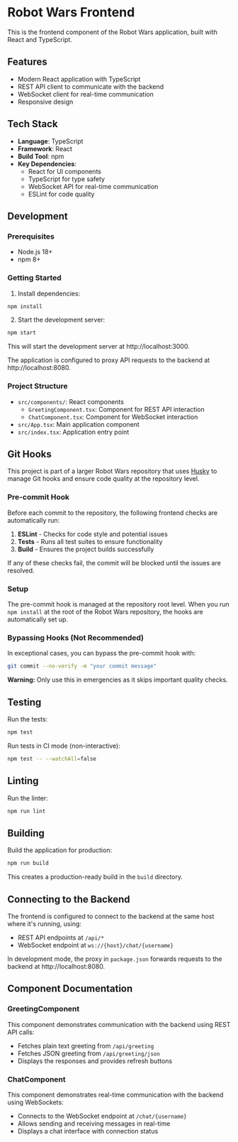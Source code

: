 # Robot Wars Frontend

This is the frontend component of the Robot Wars application, built with React and TypeScript.

## Features

- Modern React application with TypeScript
- REST API client to communicate with the backend
- WebSocket client for real-time communication
- Responsive design

## Tech Stack

- **Language**: TypeScript
- **Framework**: React
- **Build Tool**: npm
- **Key Dependencies**:
  - React for UI components
  - TypeScript for type safety
  - WebSocket API for real-time communication
  - ESLint for code quality

## Development

### Prerequisites

- Node.js 18+
- npm 8+

### Getting Started

1. Install dependencies:

```bash
npm install
```

2. Start the development server:

```bash
npm start
```

This will start the development server at http://localhost:3000.

The application is configured to proxy API requests to the backend at http://localhost:8080.

### Project Structure

- `src/components/`: React components
  - `GreetingComponent.tsx`: Component for REST API interaction
  - `ChatComponent.tsx`: Component for WebSocket interaction
- `src/App.tsx`: Main application component
- `src/index.tsx`: Application entry point

## Git Hooks

This project is part of a larger Robot Wars repository that uses [Husky](https://typicode.github.io/husky/) to manage Git hooks and ensure code quality at the repository level.

### Pre-commit Hook

Before each commit to the repository, the following frontend checks are automatically run:

1. **ESLint** - Checks for code style and potential issues
2. **Tests** - Runs all test suites to ensure functionality
3. **Build** - Ensures the project builds successfully

If any of these checks fail, the commit will be blocked until the issues are resolved.

### Setup

The pre-commit hook is managed at the repository root level. When you run `npm install` at the root of the Robot Wars repository, the hooks are automatically set up.

### Bypassing Hooks (Not Recommended)

In exceptional cases, you can bypass the pre-commit hook with:

```bash
git commit --no-verify -m "your commit message"
```

**Warning:** Only use this in emergencies as it skips important quality checks.

## Testing

Run the tests:

```bash
npm test
```

Run tests in CI mode (non-interactive):

```bash
npm test -- --watchAll=false
```

## Linting

Run the linter:

```bash
npm run lint
```

## Building

Build the application for production:

```bash
npm run build
```

This creates a production-ready build in the `build` directory.


## Connecting to the Backend

The frontend is configured to connect to the backend at the same host where it's running, using:

- REST API endpoints at `/api/*`
- WebSocket endpoint at `ws://{host}/chat/{username}`

In development mode, the proxy in `package.json` forwards requests to the backend at http://localhost:8080.

## Component Documentation

### GreetingComponent

This component demonstrates communication with the backend using REST API calls:

- Fetches plain text greeting from `/api/greeting`
- Fetches JSON greeting from `/api/greeting/json`
- Displays the responses and provides refresh buttons

### ChatComponent

This component demonstrates real-time communication with the backend using WebSockets:

- Connects to the WebSocket endpoint at `/chat/{username}`
- Allows sending and receiving messages in real-time
- Displays a chat interface with connection status
